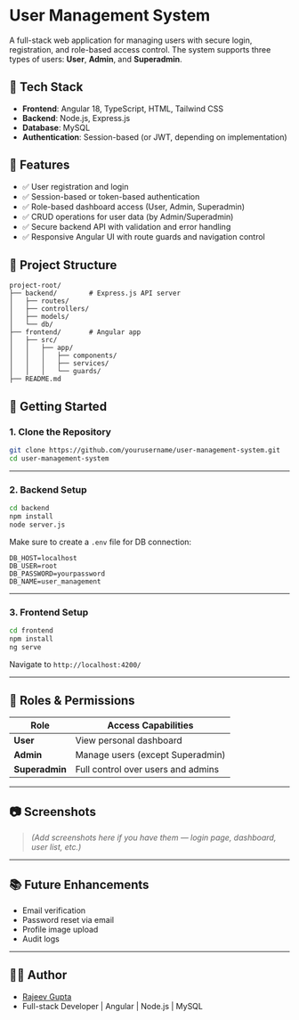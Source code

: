 # User Management System

A full-stack web application for managing users with secure login, registration, and role-based access control. The system supports three types of users: **User**, **Admin**, and **Superadmin**.

## 🔧 Tech Stack

- **Frontend**: Angular 18, TypeScript, HTML, Tailwind CSS
- **Backend**: Node.js, Express.js
- **Database**: MySQL
- **Authentication**: Session-based (or JWT, depending on implementation)

## 🌟 Features

- ✅ User registration and login
- ✅ Session-based or token-based authentication
- ✅ Role-based dashboard access (User, Admin, Superadmin)
- ✅ CRUD operations for user data (by Admin/Superadmin)
- ✅ Secure backend API with validation and error handling
- ✅ Responsive Angular UI with route guards and navigation control

## 🧩 Project Structure

```
project-root/
├── backend/        # Express.js API server
│   ├── routes/
│   ├── controllers/
│   ├── models/
│   └── db/
├── frontend/       # Angular app
│   ├── src/
│   │   ├── app/
│   │   │   ├── components/
│   │   │   ├── services/
│   │   │   └── guards/
├── README.md
```

## 🚀 Getting Started

### 1. Clone the Repository

```bash
git clone https://github.com/yourusername/user-management-system.git
cd user-management-system
```

---

### 2. Backend Setup

```bash
cd backend
npm install
node server.js
```

Make sure to create a `.env` file for DB connection:
```
DB_HOST=localhost
DB_USER=root
DB_PASSWORD=yourpassword
DB_NAME=user_management
```

---

### 3. Frontend Setup

```bash
cd frontend
npm install
ng serve
```

Navigate to `http://localhost:4200/`

---

## 🔐 Roles & Permissions

| Role        | Access Capabilities                   |
|-------------|----------------------------------------|
| **User**        | View personal dashboard             |
| **Admin**       | Manage users (except Superadmin)    |
| **Superadmin**  | Full control over users and admins  |

---

## 📷 Screenshots

> *(Add screenshots here if you have them — login page, dashboard, user list, etc.)*

---

## 📚 Future Enhancements

- Email verification
- Password reset via email
- Profile image upload
- Audit logs

---

## 👨‍💻 Author

- [Rajeev Gupta](https://github.com/rajeevgi)
- Full-stack Developer | Angular | Node.js | MySQL

